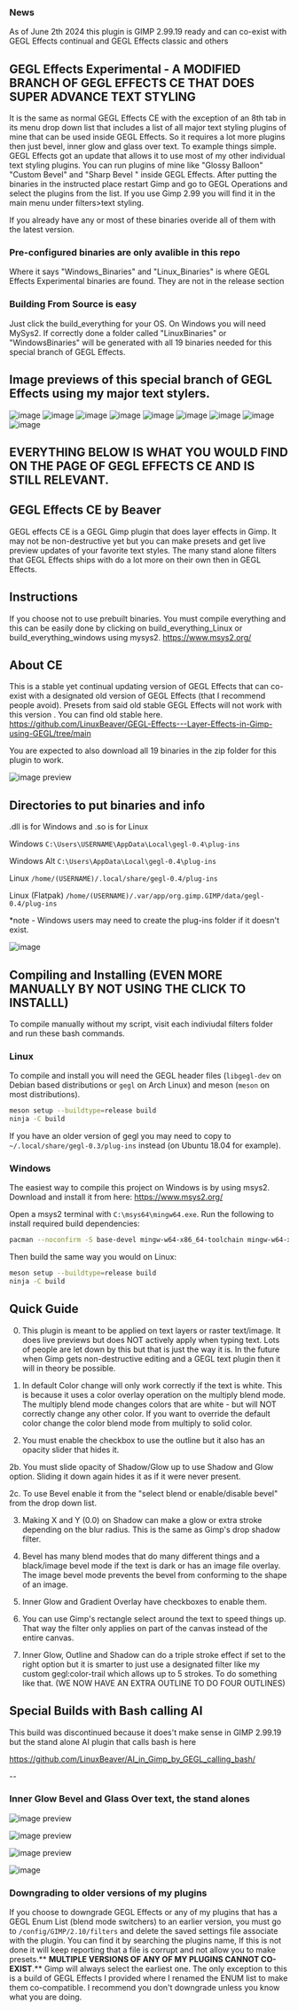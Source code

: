 ### News

As of June 2th 2024 this plugin is GIMP 2.99.19 ready and can co-exist with GEGL Effects continual and GEGL Effects classic and others

## GEGL Effects Experimental - A MODIFIED BRANCH OF GEGL EFFECTS CE THAT DOES SUPER ADVANCE TEXT STYLING

It is the same as normal GEGL Effects CE with the exception of an 8th tab in its menu drop down list that includes a list of all major text styling plugins of mine that can be used inside GEGL Effects. So it requires a lot more plugins then just bevel, inner glow and glass over text. To example things simple. GEGL Effects got an update that allows it to use most of my other individual text styling plugins. You can run plugins of mine like "Glossy Balloon" "Custom Bevel" and "Sharp Bevel " inside GEGL Effects.  After putting the binaries in the instructed place restart Gimp and go to GEGL Operations and select the plugins from the list. If you use Gimp 2.99 you will find it in the main menu under filters>text styling.

If you already have any or most of these binaries overide all of them with the latest version.

### Pre-configured binaries are only avalible in this repo

Where it says "Windows_Binaries" and "Linux_Binaries" is where GEGL Effects Experimental binaries are found. They are not in the release section 

### Building From Source is easy 

Just click the build_everything for your OS. On Windows you will need MySys2. If correctly done a folder called "LinuxBinaries" or "WindowsBinaries" will be generated with all 19 binaries needed for this special branch of GEGL Effects.

## Image previews of this special branch of GEGL Effects using my major text stylers.
![image](https://github.com/LinuxBeaver/GEGL-Effects---Layer-Effects-in-Gimp-using-GEGL/assets/78667207/ad8df18b-a116-4984-b18c-9c0124328e44)
![image](https://github.com/LinuxBeaver/GEGL-Effects---Layer-Effects-in-Gimp-using-GEGL/assets/78667207/45a13adb-d4b7-4af8-9d8f-5c334db37453)
![image](https://github.com/LinuxBeaver/Gimp_Layer_Effects_Text_Styler_Plugin_GEGL_Effects/assets/78667207/227603bd-2cbb-4495-9103-7c8b006b3fdc)
![image](https://github.com/LinuxBeaver/GEGL-Effects---Layer-Effects-in-Gimp-using-GEGL/assets/78667207/8fbde507-b0c7-4d8b-b79f-0adb6b721f77)
![image](https://github.com/LinuxBeaver/GEGL-Effects---Layer-Effects-in-Gimp-using-GEGL/assets/78667207/9a28c803-459a-4ef5-b999-c90b6745d7b9)
![image](https://github.com/LinuxBeaver/GEGL-Effects---Layer-Effects-in-Gimp-using-GEGL/assets/78667207/fbe71ca3-536e-46bb-a4da-af65c105a1d3)
![image](https://github.com/LinuxBeaver/GEGL-Effects---Layer-Effects-in-Gimp-using-GEGL/assets/78667207/10e87a77-622c-433f-b3bf-d1fe299fbc77)
![image](https://github.com/LinuxBeaver/GEGL-Effects---Layer-Effects-in-Gimp-using-GEGL/assets/78667207/636834c7-0932-4259-a880-151eb38a0e51)
![image](https://github.com/LinuxBeaver/GEGL-Effects---Layer-Effects-in-Gimp-using-GEGL/assets/78667207/be1f7993-7594-4728-a68e-9bb9bd2d51e2)


## EVERYTHING BELOW IS WHAT YOU WOULD FIND ON THE PAGE OF GEGL EFFECTS CE AND IS STILL RELEVANT.

## GEGL Effects CE by Beaver

GEGL effects CE is a GEGL Gimp plugin that does layer effects in Gimp. It may not be non-destructive yet but you can make presets and get live preview updates of your favorite text styles. The many stand alone filters that GEGL Effects ships with do a lot more on their own then in GEGL Effects.

## Instructions 

If you choose not to use prebuilt binaries. You must compile everything and this can be easily done by clicking on build_everything_Linux or build_everything_windows using mysys2.
https://www.msys2.org/


## About CE

This is a stable yet continual updating version of GEGL Effects that can co-exist with a designated old version of GEGL Effects (that I recommend people avoid). Presets from said old stable GEGL Effects will not work with this version .  You can find old stable here. https://github.com/LinuxBeaver/GEGL-Effects---Layer-Effects-in-Gimp-using-GEGL/tree/main


You are expected to also download all 19 binaries in the zip folder for this plugin to work.

![image preview](coexisting_plugins.jpg  )


## Directories to put binaries and info

.dll is for Windows and .so is for Linux

Windows `C:\Users\USERNAME\AppData\Local\gegl-0.4\plug-ins`

Windows Alt `C:\Users\AppData\Local\gegl-0.4\plug-ins`

Linux `/home/(USERNAME)/.local/share/gegl-0.4/plug-ins`

Linux (Flatpak) `/home/(USERNAME)/.var/app/org.gimp.GIMP/data/gegl-0.4/plug-ins`


*note - Windows users may need to create the plug-ins folder if it doesn't exist.

![image](https://github.com/LinuxBeaver/GEGL-Effects---Layer-Effects-in-Gimp-using-GEGL/assets/78667207/c1803c39-c55c-4c5c-8084-fcb01f29adf2)



## Compiling and Installing (EVEN MORE MANUALLY BY NOT USING THE CLICK TO INSTALLL)

To compile manually without my script, visit each indiviudal filters folder and run these bash commands.

### Linux

To compile and install you will need the GEGL header files (`libgegl-dev` on
Debian based distributions or `gegl` on Arch Linux) and meson (`meson` on
most distributions).

```bash
meson setup --buildtype=release build
ninja -C build

```

If you have an older version of gegl you may need to copy to `~/.local/share/gegl-0.3/plug-ins`
instead (on Ubuntu 18.04 for example).

### Windows

The easiest way to compile this project on Windows is by using msys2.  Download
and install it from here: https://www.msys2.org/

Open a msys2 terminal with `C:\msys64\mingw64.exe`.  Run the following to
install required build dependencies:

```bash
pacman --noconfirm -S base-devel mingw-w64-x86_64-toolchain mingw-w64-x86_64-meson mingw-w64-x86_64-gegl
```

Then build the same way you would on Linux:

```bash
meson setup --buildtype=release build
ninja -C build
```

## Quick Guide 
0. This plugin is meant to be applied on text layers or raster text/image. It does live previews but does NOT actively apply when typing text.  Lots of people are let down by this but that is just the way it is. In the future when Gimp gets non-destructive editing and a GEGL text plugin then it will in theory be possible. 

1. In default Color change will only work correctly if the text is white. This is because it uses a color overlay operation on the multiply blend mode. The multiply blend mode changes colors that are white - but will NOT correctly change any other color. If you want to override the default color change the color blend mode from multiply to solid color.

2. You must enable the checkbox to use the outline but it also has an opacity slider that hides it.

2b. You must slide opacity of Shadow/Glow up to use Shadow and Glow option. Sliding it down again hides it as if it were never present.

2c. To use Bevel enable it from the "select blend or enable/disable bevel" from the drop down list.

3. Making X and Y (0.0) on Shadow can make a glow or extra stroke depending on the blur radius. This is the same as Gimp's drop shadow filter.

4. Bevel has many blend modes that do many different things and a black/image bevel mode if the text is dark or has an image file overlay. The image bevel mode prevents the bevel from conforming to the shape of an image.

5. Inner Glow and Gradient Overlay have checkboxes to enable them.

6. You can use Gimp's rectangle select around the text to speed things up. That way the filter only applies on part of the canvas instead of the entire canvas.

7. Inner Glow, Outline and Shadow can do a triple stroke effect if set to the right option but it is smarter to just use a designated filter like my custom gegl:color-trail which allows up to 5 strokes. To do something like that. (WE NOW HAVE AN EXTRA OUTLINE TO DO FOUR OUTLINES)

## Special Builds with Bash calling AI 

This build was discontinued because it does't make sense in GIMP 2.99.19 but the stand alone AI plugin that calls bash is here

https://github.com/LinuxBeaver/AI_in_Gimp_by_GEGL_calling_bash/

--

### Inner Glow Bevel and Glass Over text, the stand alones
![image preview](/Image_previews/inner_glow.png    )

![image preview](/Image_previews/innerglow_promo.png    )


![image preview](/Image_previews/bevel.png    )

![image](https://github.com/LinuxBeaver/GEGL-Effects---Layer-Effects-in-Gimp-using-GEGL/assets/78667207/ddb15664-2e4a-4b3a-a5ff-e27d78899e74)

### Downgrading to older versions of my plugins

If you choose to downgrade GEGL Effects or any of my plugins that has a GEGL Enum List (blend mode switchers) to an earlier version, you must go to `/config/GIMP/2.10/filters` and delete the
saved settings file associate with the plugin. You can find it by searching the plugins name,  If this is not done it will keep reporting that a file is corrupt and not allow you to make
presets.** **MULTIPLE VERSIONS OF ANY OF MY PLUGINS CANNOT CO-EXIST**.** Gimp will always select the earliest one.  The only exception to this is a build of GEGL Effects I provided where I renamed the ENUM list to make them co-compatible. I recommend you don't downgrade unless you know what you are doing.


